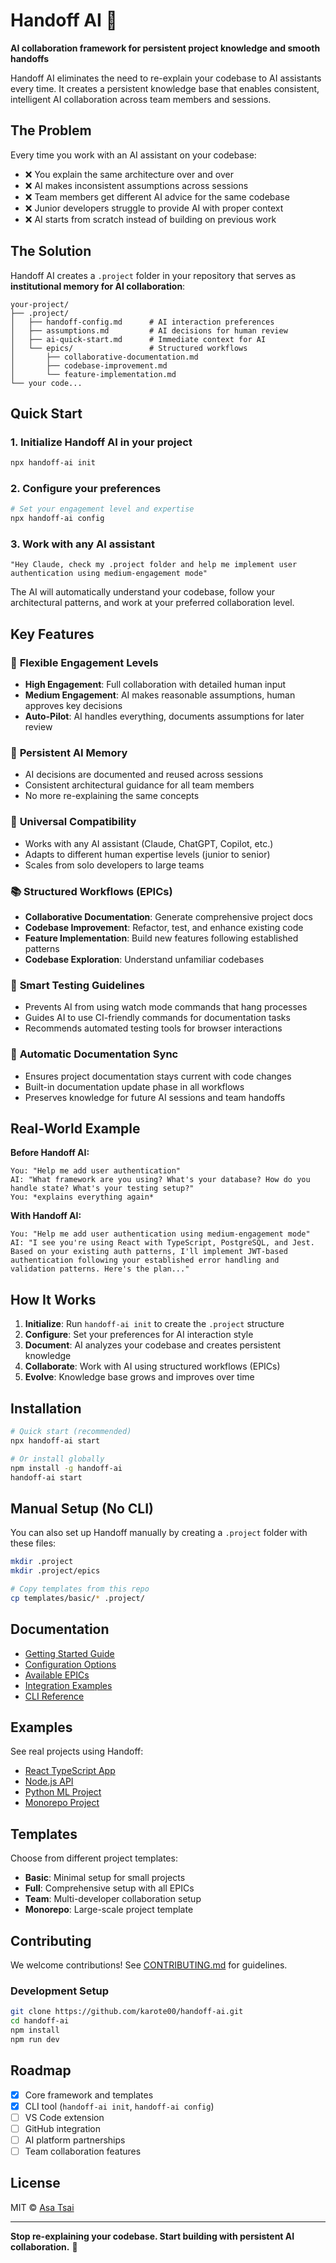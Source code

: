 # Handoff AI 🤝

**AI collaboration framework for persistent project knowledge and smooth handoffs**

Handoff AI eliminates the need to re-explain your codebase to AI assistants every time. It creates a persistent knowledge base that enables consistent, intelligent AI collaboration across team members and sessions.

## The Problem

Every time you work with an AI assistant on your codebase:
- ❌ You explain the same architecture over and over
- ❌ AI makes inconsistent assumptions across sessions  
- ❌ Team members get different AI advice for the same codebase
- ❌ Junior developers struggle to provide AI with proper context
- ❌ AI starts from scratch instead of building on previous work

## The Solution

Handoff AI creates a `.project` folder in your repository that serves as **institutional memory for AI collaboration**:

```
your-project/
├── .project/
│   ├── handoff-config.md      # AI interaction preferences
│   ├── assumptions.md         # AI decisions for human review
│   ├── ai-quick-start.md      # Immediate context for AI
│   └── epics/                 # Structured workflows
│       ├── collaborative-documentation.md
│       ├── codebase-improvement.md
│       └── feature-implementation.md
└── your code...
```

## Quick Start

### 1. Initialize Handoff AI in your project

```bash
npx handoff-ai init
```

### 2. Configure your preferences

```bash
# Set your engagement level and expertise
npx handoff-ai config
```

### 3. Work with any AI assistant

```
"Hey Claude, check my .project folder and help me implement user authentication using medium-engagement mode"
```

The AI will automatically understand your codebase, follow your architectural patterns, and work at your preferred collaboration level.

## Key Features

### 🎯 **Flexible Engagement Levels**
- **High Engagement**: Full collaboration with detailed human input
- **Medium Engagement**: AI makes reasonable assumptions, human approves key decisions  
- **Auto-Pilot**: AI handles everything, documents assumptions for later review

### 🧠 **Persistent AI Memory**
- AI decisions are documented and reused across sessions
- Consistent architectural guidance for all team members
- No more re-explaining the same concepts

### 👥 **Universal Compatibility**
- Works with any AI assistant (Claude, ChatGPT, Copilot, etc.)
- Adapts to different human expertise levels (junior to senior)
- Scales from solo developers to large teams

### 📚 **Structured Workflows (EPICs)**
- **Collaborative Documentation**: Generate comprehensive project docs
- **Codebase Improvement**: Refactor, test, and enhance existing code
- **Feature Implementation**: Build new features following established patterns
- **Codebase Exploration**: Understand unfamiliar codebases

### 🧪 **Smart Testing Guidelines**
- Prevents AI from using watch mode commands that hang processes
- Guides AI to use CI-friendly commands for documentation tasks
- Recommends automated testing tools for browser interactions

### 📝 **Automatic Documentation Sync**
- Ensures project documentation stays current with code changes
- Built-in documentation update phase in all workflows
- Preserves knowledge for future AI sessions and team handoffs

## Real-World Example

**Before Handoff AI:**
```
You: "Help me add user authentication"
AI: "What framework are you using? What's your database? How do you handle state? What's your testing setup?"
You: *explains everything again*
```

**With Handoff AI:**
```
You: "Help me add user authentication using medium-engagement mode"
AI: "I see you're using React with TypeScript, PostgreSQL, and Jest. Based on your existing auth patterns, I'll implement JWT-based authentication following your established error handling and validation patterns. Here's the plan..."
```

## How It Works

1. **Initialize**: Run `handoff-ai init` to create the `.project` structure
2. **Configure**: Set your preferences for AI interaction style
3. **Document**: AI analyzes your codebase and creates persistent knowledge
4. **Collaborate**: Work with AI using structured workflows (EPICs)
5. **Evolve**: Knowledge base grows and improves over time

## Installation

```bash
# Quick start (recommended)
npx handoff-ai start

# Or install globally
npm install -g handoff-ai
handoff-ai start
```

## Manual Setup (No CLI)

You can also set up Handoff manually by creating a `.project` folder with these files:

```bash
mkdir .project
mkdir .project/epics

# Copy templates from this repo
cp templates/basic/* .project/
```

## Documentation

- [Getting Started Guide](docs/getting-started.md)
- [Configuration Options](docs/configuration.md)
- [Available EPICs](docs/epics.md)
- [Integration Examples](docs/examples.md)
- [CLI Reference](docs/cli.md)

## Examples

See real projects using Handoff:
- [React TypeScript App](examples/react-app/)
- [Node.js API](examples/node-api/)
- [Python ML Project](examples/python-ml/)
- [Monorepo Project](examples/monorepo/)

## Templates

Choose from different project templates:
- **Basic**: Minimal setup for small projects
- **Full**: Comprehensive setup with all EPICs
- **Team**: Multi-developer collaboration setup
- **Monorepo**: Large-scale project template

## Contributing

We welcome contributions! See [CONTRIBUTING.md](CONTRIBUTING.md) for guidelines.

### Development Setup

```bash
git clone https://github.com/karote00/handoff-ai.git
cd handoff-ai
npm install
npm run dev
```

## Roadmap

- [x] Core framework and templates
- [x] CLI tool (`handoff-ai init`, `handoff-ai config`)
- [ ] VS Code extension
- [ ] GitHub integration
- [ ] AI platform partnerships
- [ ] Team collaboration features

## License

MIT © [Asa Tsai](https://github.com/karote00)

---

**Stop re-explaining your codebase. Start building with persistent AI collaboration.** 🚀
